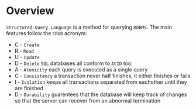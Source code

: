 # Overview
`Structured Query Language` is a method for querying `RDBMS`. The main features follow the `CRUD` acronym:
- C - `Create` 
- R - `Read`
- U - `Update`
- D - `Delete`
`SQL` databases all conform to `ACID` too:
- A - `Atomicity` each query is executed as a single query
- C - `Consistency` a transaction never half finishes, it either finishes or fails
- I - `Isolation` keeps all transactions separated from eachother until they are finished
- D - `Durability` guarentees that the database will keep track of changes so that the server can recover from an abnormal termination
